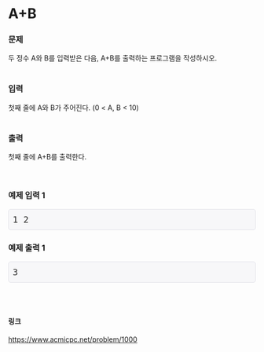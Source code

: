 # A+B

### 문제
두 정수 A와 B를 입력받은 다음, A+B를 출력하는 프로그램을 작성하시오.
<br></br>

### 입력
첫째 줄에 A와 B가 주어진다. (0 < A, B < 10)
<br></br>

### 출력
첫째 줄에 A+B를 출력한다.
<br></br>
#

### 예제 입력 1
<pre class="sampledata" id="sample-output-1" style="background-color: #f7f7f9; border-radius: 5px; border: 1px solid rgb(225, 225, 232); box-sizing: border-box; color: #333333; font-family: Menlo, Monaco, &quot;Source Code Pro&quot;, consolas, monospace; font-size: 18px; line-height: 1.42857; margin-bottom: 10px; margin-top: 0px; overflow-wrap: normal; overflow: scroll auto; padding: 8px; word-break: normal;">1 2</pre>

### 예제 출력 1
<pre class="sampledata" id="sample-output-1" style="background-color: #f7f7f9; border-radius: 5px; border: 1px solid rgb(225, 225, 232); box-sizing: border-box; color: #333333; font-family: Menlo, Monaco, &quot;Source Code Pro&quot;, consolas, monospace; font-size: 18px; line-height: 1.42857; margin-bottom: 10px; margin-top: 0px; overflow-wrap: normal; overflow: scroll auto; padding: 8px; word-break: normal;">3</pre>
<br></br>

#### 링크
https://www.acmicpc.net/problem/1000
